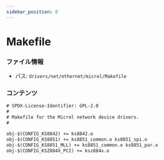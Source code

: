 ```yaml
---
sidebar_position: 8
---
```

# Makefile

### ファイル情報

- パス: `drivers/net/ethernet/micrel/Makefile`

### コンテンツ

```txt
# SPDX-License-Identifier: GPL-2.0
#
# Makefile for the Micrel network device drivers.
#

obj-$(CONFIG_KS8842) += ks8842.o
obj-$(CONFIG_KS8851) += ks8851_common.o ks8851_spi.o
obj-$(CONFIG_KS8851_MLL) += ks8851_common.o ks8851_par.o
obj-$(CONFIG_KSZ884X_PCI) += ksz884x.o

```
